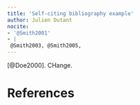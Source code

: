 ```yaml
---
title: 'Self-citing bibliography example'
author: Julien Dutant
nocite: 
- '@Smith2001'
- |
 @Smith2003, @Smith2005, 
---
```


[@Doe2000]. CHange.

# References

